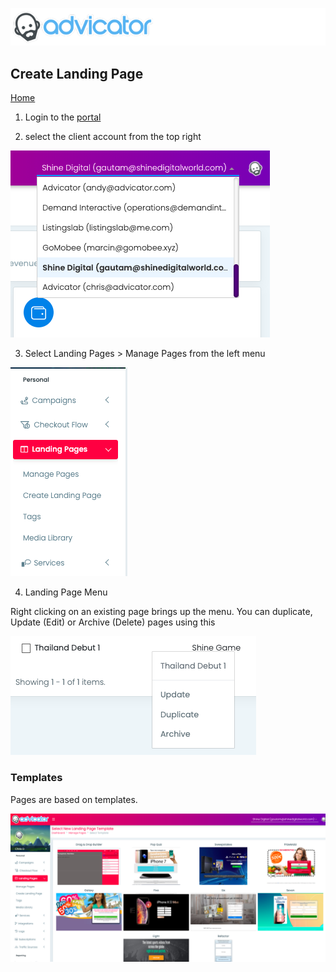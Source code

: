 ![Advicator Logo](../media/png/advicator_header.png)  
## Create Landing Page 
[Home](../../README.md)  

1. Login to the [portal](https://portal.advicator.com/)

2. select the client account from the top right

![Screenshot](../media/png/client_account_selector.png)  

3. Select Landing Pages > Manage Pages from the left menu 

![Screenshot](../media/png/lp_main_menu.png) 

4. Landing Page Menu

Right clicking on an existing page brings up the menu. You can duplicate, Update (Edit) or Archive (Delete) pages using this   

![Screenshot](../media/png/landing_page_menu.png) 

### Templates 

Pages are based on templates. 

![Screenshot](../media/png/templates.png) 